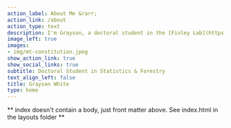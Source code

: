 ```yaml
---
action_label: About Me &rarr;
action_link: /about
action_type: text
description: I'm Grayson, a doctoral student in the [Finley Lab](https://finley-lab.com/) at Michigan State University. My research interests are in small area estimation, hierarchical Bayesian modeling, applications of statistics to forestry, and statistical software development. 
image_left: true
images:
- img/mt-constitution.jpeg
show_action_link: true
show_social_links: true
subtitle: Doctoral Student in Statistics & Forestry
text_align_left: false
title: Grayson White
type: home
---
```


** index doesn't contain a body, just front matter above.
See index.html in the layouts folder **
